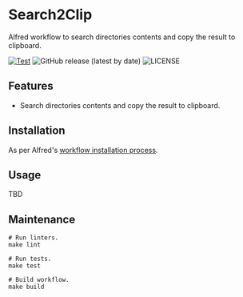# Search2Clip

Alfred workflow to search directories contents and copy the result to clipboard.

[![Test](https://github.com/AlexSkrypnyk/alfred-search2clip/actions/workflows/test.yml/badge.svg)](https://github.com/AlexSkrypnyk/alfred-search2clip/actions/workflows/test.yml)
![GitHub release (latest by date)](https://img.shields.io/github/v/release/AlexSkrypnyk/alfred-search2clip)
![LICENSE](https://img.shields.io/github/license/AlexSkrypnyk/alfred-search2clip)

## Features

- Search directories contents and copy the result to clipboard.

## Installation

As per Alfred's [workflow installation process](https://www.alfredapp.com/help/workflows/#discovering).


## Usage

TBD


## Maintenance

```shell
# Run linters.
make lint

# Run tests.
make test

# Build workflow.
make build
```
